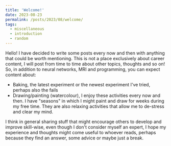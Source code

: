 ```yaml
---
title: 'Welcome!'
date: 2023-08-23
permalink: /posts/2023/08/welcome/
tags:
  - miscellaneous
  - introduction
  - random
---
```


Hello! I have decided to write some posts every now and then with anything that could be worth mentioning.
This is not a place exclusively about career content, I will post from time to time about other topics,
thoughts and so on! So, in addition to neural networks, MRI and programming, you can expect content about:

- Baking, the latest experiment or the newest experiment I've tried, perhaps also the fails
- Drawing/painting (watercolour), I enjoy these activities every now and then. I have "seasons" in which I might 
paint and draw for weeks during my free time. They are also relaxing activities that allow me to de-stress and 
clear my mind.

I think in general sharing stuff that might encourage others to develop and improve skill-wise, even though I don't
consider myself an expert, I hope my experience and thoughts might come useful to whoever reads, perhaps because
they find an answer, some advice or maybe just a break.